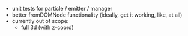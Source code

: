 - unit tests for particle / emitter / manager
- better fromDOMNode functionality (ideally, get it working, like, at all) 
- currently out of scope:
  - full 3d (with z-coord)